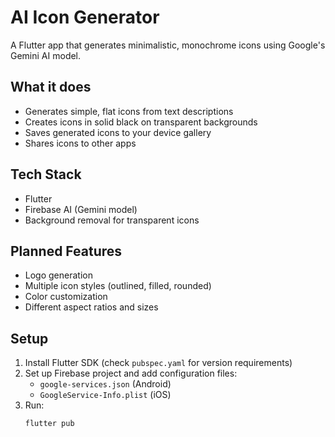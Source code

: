 # AI Icon Generator

A Flutter app that generates minimalistic, monochrome icons using Google's Gemini AI model.

## What it does

- Generates simple, flat icons from text descriptions
- Creates icons in solid black on transparent backgrounds
- Saves generated icons to your device gallery
- Shares icons to other apps

## Tech Stack

- Flutter
- Firebase AI (Gemini model)
- Background removal for transparent icons

## Planned Features

- Logo generation
- Multiple icon styles (outlined, filled, rounded)
- Color customization
- Different aspect ratios and sizes

## Setup

1.  Install Flutter SDK (check `pubspec.yaml` for version requirements)
2.  Set up Firebase project and add configuration files:
    - `google-services.json` (Android)
    - `GoogleService-Info.plist` (iOS)
3.  Run:
    ```bash
    flutter pub
